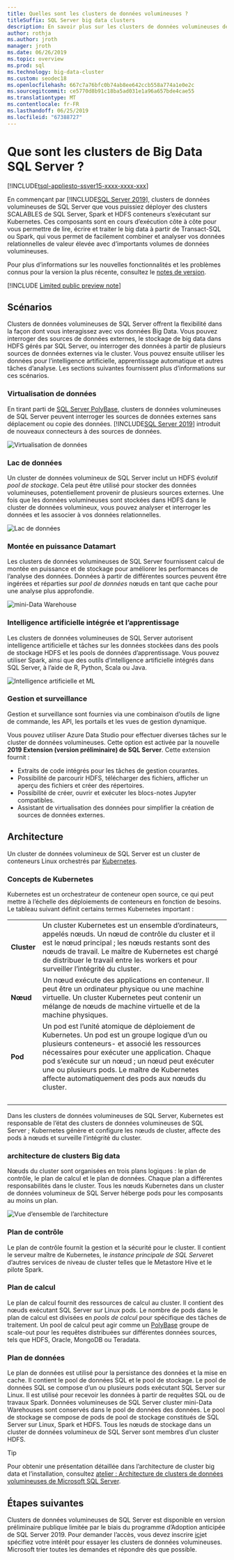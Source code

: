 ```yaml
---
title: Quelles sont les clusters de données volumineuses ?
titleSuffix: SQL Server big data clusters
description: En savoir plus sur les clusters de données volumineuses de SQL Server 2019 (version préliminaire) qui s’exécute sur Kubernetes et options de montée en puissance pour relationnelles et les données HDFS.
author: rothja
ms.author: jroth
manager: jroth
ms.date: 06/26/2019
ms.topic: overview
ms.prod: sql
ms.technology: big-data-cluster
ms.custom: seodec18
ms.openlocfilehash: 667c7a76bfc0b74ab8ee642ccb558a774a1e0e2c
ms.sourcegitcommit: ce5770d8b91c18ba5ad031e1a96a657bde4cae55
ms.translationtype: MT
ms.contentlocale: fr-FR
ms.lasthandoff: 06/25/2019
ms.locfileid: "67388727"
---
```

# <a name="what-are-sql-server-big-data-clusters"></a>Que sont les clusters de Big Data SQL Server ?

[!INCLUDE[tsql-appliesto-ssver15-xxxx-xxxx-xxx](../includes/tsql-appliesto-ssver15-xxxx-xxxx-xxx.md)]

En commençant par [!INCLUDE[SQL Server 2019](../includes/sssqlv15-md.md)], clusters de données volumineuses de SQL Server que vous puissiez déployer des clusters SCALABLES de SQL Server, Spark et HDFS conteneurs s’exécutant sur Kubernetes. Ces composants sont en cours d’exécution côte à côte pour vous permettre de lire, écrire et traiter le big data à partir de Transact-SQL ou Spark, qui vous permet de facilement combiner et analyser vos données relationnelles de valeur élevée avec d’importants volumes de données volumineuses.

Pour plus d’informations sur les nouvelles fonctionnalités et les problèmes connus pour la version la plus récente, consultez le [notes de version](release-notes-big-data-cluster.md).

[!INCLUDE [Limited public preview note](../includes/big-data-cluster-preview-note.md)]

## <a name="scenarios"></a>Scénarios

Clusters de données volumineuses de SQL Server offrent la flexibilité dans la façon dont vous interagissez avec vos données Big Data. Vous pouvez interroger des sources de données externes, le stockage de big data dans HDFS gérés par SQL Server, ou interroger des données à partir de plusieurs sources de données externes via le cluster. Vous pouvez ensuite utiliser les données pour l’intelligence artificielle, apprentissage automatique et autres tâches d’analyse. Les sections suivantes fournissent plus d’informations sur ces scénarios.

### <a name="data-virtualization"></a>Virtualisation de données

En tirant parti de [SQL Server PolyBase](../relational-databases/polybase/polybase-guide.md), clusters de données volumineuses de SQL Server peuvent interroger les sources de données externes sans déplacement ou copie des données. [!INCLUDE[SQL Server 2019](../includes/sssqlv15-md.md)] introduit de nouveaux connecteurs à des sources de données.

![Virtualisation de données](media/big-data-cluster-overview/data-virtualization.png)

### <a name="data-lake"></a>Lac de données

Un cluster de données volumineux de SQL Server inclut un HDFS évolutif *pool de stockage*. Cela peut être utilisé pour stocker des données volumineuses, potentiellement provenir de plusieurs sources externes. Une fois que les données volumineuses sont stockées dans HDFS dans le cluster de données volumineux, vous pouvez analyser et interroger les données et les associer à vos données relationnelles.

![Lac de données](media/big-data-cluster-overview/data-lake.png)

### <a name="scale-out-data-mart"></a>Montée en puissance Datamart

Les clusters de données volumineuses de SQL Server fournissent calcul de montée en puissance et de stockage pour améliorer les performances de l’analyse des données. Données à partir de différentes sources peuvent être ingérées et réparties sur *pool de données* nœuds en tant que cache pour une analyse plus approfondie.

![mini-Data Warehouse](media/big-data-cluster-overview/data-mart.png)

### <a name="integrated-ai-and-machine-learning"></a>Intelligence artificielle intégrée et l’apprentissage

Les clusters de données volumineuses de SQL Server autorisent intelligence artificielle et tâches sur les données stockées dans des pools de stockage HDFS et les pools de données d’apprentissage. Vous pouvez utiliser Spark, ainsi que des outils d’intelligence artificielle intégrés dans SQL Server, à l’aide de R, Python, Scala ou Java.

![Intelligence artificielle et ML](media/big-data-cluster-overview/ai-ml-spark.png)

### <a name="management-and-monitoring"></a>Gestion et surveillance

Gestion et surveillance sont fournies via une combinaison d’outils de ligne de commande, les API, les portails et les vues de gestion dynamique.

Vous pouvez utiliser Azure Data Studio pour effectuer diverses tâches sur le cluster de données volumineuses. Cette option est activée par la nouvelle **2019 Extension (version préliminaire) de SQL Server**. Cette extension fournit :

- Extraits de code intégrés pour les tâches de gestion courantes.
- Possibilité de parcourir HDFS, télécharger des fichiers, afficher un aperçu des fichiers et créer des répertoires.
- Possibilité de créer, ouvrir et exécuter les blocs-notes Jupyter compatibles.
- Assistant de virtualisation des données pour simplifier la création de sources de données externes.

## <a id="architecture"></a> Architecture

Un cluster de données volumineux de SQL Server est un cluster de conteneurs Linux orchestrés par [Kubernetes](https://kubernetes.io/docs/concepts/).

### <a name="kubernetes-concepts"></a>Concepts de Kubernetes

Kubernetes est un orchestrateur de conteneur open source, ce qui peut mettre à l’échelle des déploiements de conteneurs en fonction de besoins. Le tableau suivant définit certains termes Kubernetes important :

|||
|:--|:--|
| **Cluster** | Un cluster Kubernetes est un ensemble d’ordinateurs, appelés nœuds. Un nœud de contrôle du cluster et il est le nœud principal ; les nœuds restants sont des nœuds de travail. Le maître de Kubernetes est chargé de distribuer le travail entre les workers et pour surveiller l’intégrité du cluster. |
| **Nœud** | Un nœud exécute des applications en conteneur. Il peut être un ordinateur physique ou une machine virtuelle. Un cluster Kubernetes peut contenir un mélange de nœuds de machine virtuelle et de la machine physiques. |
| **Pod** | Un pod est l’unité atomique de déploiement de Kubernetes. Un pod est un groupe logique d’un ou plusieurs conteneurs- et associé les ressources nécessaires pour exécuter une application. Chaque pod s’exécute sur un nœud ; un nœud peut exécuter une ou plusieurs pods. Le maître de Kubernetes affecte automatiquement des pods aux nœuds du cluster. |
| &nbsp; ||

Dans les clusters de données volumineuses de SQL Server, Kubernetes est responsable de l’état des clusters de données volumineuses de SQL Server ; Kubernetes génère et configure les nœuds de cluster, affecte des pods à nœuds et surveille l’intégrité du cluster.

### <a name="big-data-clusters-architecture"></a>architecture de clusters Big data

Nœuds du cluster sont organisées en trois plans logiques : le plan de contrôle, le plan de calcul et le plan de données. Chaque plan a différentes responsabilités dans le cluster. Tous les nœuds Kubernetes dans un cluster de données volumineux de SQL Server héberge pods pour les composants au moins un plan.

![Vue d’ensemble de l’architecture](media/big-data-cluster-overview/architecture-diagram-planes.png)

### <a id="controlplane"></a> Plan de contrôle

Le plan de contrôle fournit la gestion et la sécurité pour le cluster. Il contient le serveur maître de Kubernetes, le *instance principale de SQL Server*et d’autres services de niveau de cluster telles que le Metastore Hive et le pilote Spark.

### <a id="computeplane"></a> Plan de calcul

Le plan de calcul fournit des ressources de calcul au cluster. Il contient des nœuds exécutant SQL Server sur Linux pods. Le nombre de pods dans le plan de calcul est divisées en *pools de calcul* pour spécifique des tâches de traitement. Un pool de calcul peut agir comme un [PolyBase](../relational-databases/polybase/polybase-guide.md) groupe de scale-out pour les requêtes distribuées sur différentes données sources, tels que HDFS, Oracle, MongoDB ou Teradata.

### <a id="dataplane"></a> Plan de données

Le plan de données est utilisé pour la persistance des données et la mise en cache. Il contient le pool de données SQL et le pool de stockage.  Le pool de données SQL se compose d’un ou plusieurs pods exécutant SQL Server sur Linux. Il est utilisé pour recevoir les données à partir de requêtes SQL ou de travaux Spark. Données volumineuses de SQL Server cluster mini-Data Warehouses sont conservés dans le pool de données des données. Le pool de stockage se compose de pods de pool de stockage constitués de SQL Server sur Linux, Spark et HDFS. Tous les nœuds de stockage dans un cluster de données volumineux de SQL Server sont membres d’un cluster HDFS.

> [!TIP]
> Pour obtenir une présentation détaillée dans l’architecture de cluster big data et l’installation, consultez [atelier : Architecture de clusters de données volumineuses de Microsoft SQL Server](https://github.com/Microsoft/sqlworkshops/tree/master/sqlserver2019bigdataclusters).

## <a name="next-steps"></a>Étapes suivantes

Clusters de données volumineuses de SQL Server est disponible en version préliminaire publique limitée par le biais du programme d’Adoption anticipée de SQL Server 2019. Pour demander l’accès, vous devez inscrire [ici](https://aka.ms/eapsignup)et spécifiez votre intérêt pour essayer les clusters de données volumineuses. Microsoft trier toutes les demandes et répondre dès que possible.
